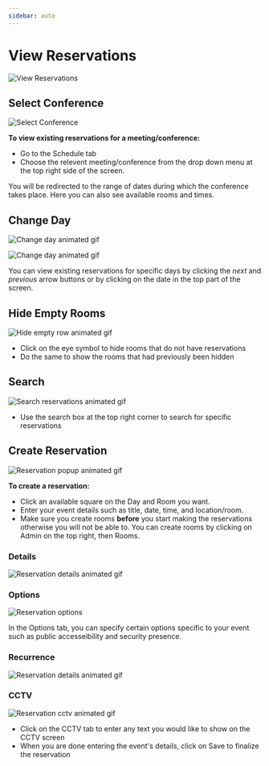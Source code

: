 ```yaml
---
sidebar: auto
---
```


# View Reservations
![View Reservations](https://attachments.cbd.int/apps/eunomia/schedule.png)
## Select Conference
![Select Conference](https://attachments.cbd.int/apps/eunomia/conference.gif)

**To view existing reservations for a meeting/conference:** 
- Go to the Schedule tab
- Choose the relevent meeting/conference from the drop down menu at the top right side of the screen. 

You will be redirected to the range of dates during which the conference takes place. Here you can also see available rooms and times.

## Change Day
![Change day animated gif](https://attachments.cbd.int/apps/eunomia/change-days.gif)

![Change day animated gif](https://attachments.cbd.int/apps/eunomia/change-day-2.gif)

You can view existing reservations for specific days by clicking the *next* and *previous* arrow buttons or by clicking on the date in the top part of the screen.

## Hide Empty Rooms
![Hide empty row animated gif](https://attachments.cbd.int/apps/eunomia/hide.gif)

- Click on the eye symbol to hide rooms that do not have reservations
- Do the same to show the rooms that had previously been hidden

## Search
![Search reservations animated gif](https://attachments.cbd.int/apps/eunomia/search-schedule.gif)

- Use the search box at the top right corner to search for specific reservations

## Create Reservation
![Reservation popup animated gif](https://attachments.cbd.int/apps/eunomia/reservation.gif)

**To create a reservation:**
- Click an available square on the Day and Room you want.
- Enter your event details such as title, date, time, and location/room. 
- Make sure you create rooms **before** you start making the reservations otherwise you will not be able to. You can create rooms by clicking on Admin on the top right, then Rooms. 

### Details
![Reservation details animated gif](https://attachments.cbd.int/apps/eunomia/reservation-details.gif)

### Options
![Reservation options](https://attachments.cbd.int/apps/eunomia/reservation-options.png)

In the Options tab, you can specify certain options specific to your event such as public accesseibility and security presence.

### Recurrence
![Reservation details animated gif](https://attachments.cbd.int/apps/eunomia/reservation-details.gif)

### CCTV
![Reservation cctv animated gif](https://attachments.cbd.int/apps/eunomia/reservation-cctv.gif)

- Click on the CCTV tab to enter any text you would like to show on the CCTV screen
- When you are done entering the event's details, click on Save to finalize the reservation
